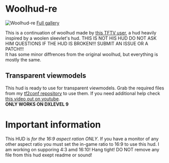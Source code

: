 # Woolhud-re
![Woolhud-re](https://i.imgur.com/wkac33i.jpg)
[Full gallery](https://imgur.com/a/ySTI700)


This is a continuation of woolhud made by [this TFTV user](https://www.teamfortress.tv/user/76561198258717546), a hud heavily inspired by a woolen sleevlet's hud. 
THIS IS NOT HIS HUD DO NOT ASK HIM QUESTIONS IF THE HUD IS BROKEN!!! SUBMIT AN ISSUE OR A PATCH!!!   
It has some minor diffrences from the original woolhud, but everything is mostly the same.
## Transparent viewmodels
This hud is ready to use for transparent viewmodels. Grab the required files from my [tf2conf repository](https://github.com/makemake-kbo/tf2config) to use them. If you need additional help check [this video out on youtube](https://www.youtube.com/watch?v=rsWPW817xWY).    
**ONLY WORKS ON DXLEVEL 9**


# Important information
This HUD is *for the 16:9 aspect ration ONLY*. If you have a monitor of any other aspect ratio you must set the in-game ratio to 16:9 to use this hud. I am working on supporing 4:3 amd 16:10! Hang tight!
DO NOT remove any file from this hud exept readme or sound!
